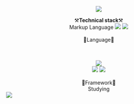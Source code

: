 <div align="center">
  <img src="https://capsule-render.vercel.app/api?type=Waving&color=B0DAFF&height=180&section=header&text=Hellow%20EUNSOLY%20Github&fontAlignY=35&fontSize=32&fontColor=ffffff" />
  
 ⚒️<b>Technical stack</b>⚒️
<br/>
 Markup Language
  <img src="https://img.shields.io/badge/HTML5-E34F26?style=for-the-badge&logo=HTML5&logoColor=white">
  <img src="https://img.shields.io/badge/CSS3-1572B6?style=for-the-badge&logo=CSS3&logoColor=white"> <br/><br/>
 🐬Language🐬 <br/> 
  <br/>
  <br/>
 
<img src="https://img.shields.io/badge/JavaScript-F7DF1E?style=for-the-badge&logo=JavaScript&logoColor=white">
  <br/>
  <img src="https://img.shields.io/badge/React-61DAFB?style=for-the-badge&logo=React&logoColor=white">
  <img src="https://img.shields.io/badge/Node.js-339933?style=for-the-badge&logo=Node.js&logoColor=white">
  <br/>
  <br/>
  🐬Framework🐬 <br/>
  Studying


  
</div>


 <img src="https://img.shields.io/badge/github-181717?style=for-the-badge&logo=github&logoColor=white"> 

